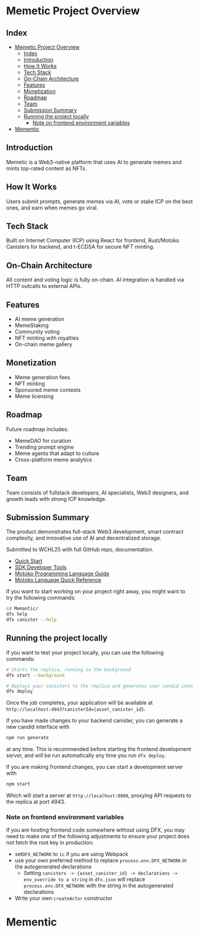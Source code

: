 # Memetic Project Overview

## Index
- [Memetic Project Overview](#memetic-project-overview)
  - [Index](#index)
  - [Introduction](#introduction)
  - [How It Works](#how-it-works)
  - [Tech Stack](#tech-stack)
  - [On-Chain Architecture](#on-chain-architecture)
  - [Features](#features)
  - [Monetization](#monetization)
  - [Roadmap](#roadmap)
  - [Team](#team)
  - [Submission Summary](#submission-summary)
  - [Running the project locally](#running-the-project-locally)
    - [Note on frontend environment variables](#note-on-frontend-environment-variables)
- [Mementic](#mementic)

## Introduction
Memetic is a Web3-native platform that uses AI to generate memes and mints top-rated content as NFTs.

## How It Works
Users submit prompts, generate memes via AI, vote or stake ICP on the best ones, and earn when memes go viral.

## Tech Stack
Built on Internet Computer (ICP) using React for frontend, Rust/Motoko Canisters for backend, and t-ECDSA for secure NFT minting.

## On-Chain Architecture
All content and voting logic is fully on-chain. AI integration is handled via HTTP outcalls to external APIs.

## Features
- AI meme generation
- MemeStaking
- Community voting
- NFT minting with royalties
- On-chain meme gallery

## Monetization
- Meme generation fees
- NFT minting
- Sponsored meme contests
- Meme licensing

## Roadmap
Future roadmap includes:
- MemeDAO for curation
- Trending prompt engine
- Meme agents that adapt to culture
- Cross-platform meme analytics

## Team
Team consists of fullstack developers, AI specialists, Web3 designers, and growth leads with strong ICP knowledge.

## Submission Summary
The product demonstrates full-stack Web3 development, smart contract complexity, and innovative use of AI and decentralized storage.

Submitted to WCHL25 with full GitHub repo, documentation.

- [Quick Start](https://internetcomputer.org/docs/current/developer-docs/setup/deploy-locally)
- [SDK Developer Tools](https://internetcomputer.org/docs/current/developer-docs/setup/install)
- [Motoko Programming Language Guide](https://internetcomputer.org/docs/current/motoko/main/motoko)
- [Motoko Language Quick Reference](https://internetcomputer.org/docs/current/motoko/main/language-manual)

If you want to start working on your project right away, you might want to try the following commands:

```bash
cd Memantic/
dfx help
dfx canister --help
```

## Running the project locally

If you want to test your project locally, you can use the following commands:

```bash
# Starts the replica, running in the background
dfx start --background

# Deploys your canisters to the replica and generates your candid interface
dfx deploy
```

Once the job completes, your application will be available at `http://localhost:4943?canisterId={asset_canister_id}`.

If you have made changes to your backend canister, you can generate a new candid interface with

```bash
npm run generate
```

at any time. This is recommended before starting the frontend development server, and will be run automatically any time you run `dfx deploy`.

If you are making frontend changes, you can start a development server with

```bash
npm start
```

Which will start a server at `http://localhost:8080`, proxying API requests to the replica at port 4943.

### Note on frontend environment variables

If you are hosting frontend code somewhere without using DFX, you may need to make one of the following adjustments to ensure your project does not fetch the root key in production:

- set`DFX_NETWORK` to `ic` if you are using Webpack
- use your own preferred method to replace `process.env.DFX_NETWORK` in the autogenerated declarations
  - Setting `canisters -> {asset_canister_id} -> declarations -> env_override to a string` in `dfx.json` will replace `process.env.DFX_NETWORK` with the string in the autogenerated declarations
- Write your own `createActor` constructor
# Mementic
